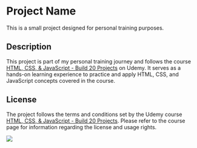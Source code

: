 # Project Name

This is a small project designed for personal training purposes.

## Description

This project is part of my personal training journey and follows the course [HTML, CSS, & JavaScript - Build 20 Projects](https://www.udemy.com/course/html-css-js-projects/) on Udemy. It serves as a hands-on learning experience to practice and apply HTML, CSS, and JavaScript concepts covered in the course.

## License

The project follows the terms and conditions set by the Udemy course [HTML, CSS, & JavaScript - Build 20 Projects](https://www.udemy.com/course/html-css-js-projects/). Please refer to the course page for information regarding the license and usage rights.

<img src="tip-calculator">
